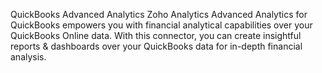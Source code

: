 QuickBooks Advanced Analytics
Zoho Analytics Advanced Analytics for QuickBooks empowers you with financial analytical capabilities over your QuickBooks Online data. With this connector, you can create insightful reports & dashboards over your QuickBooks data for in-depth financial analysis.